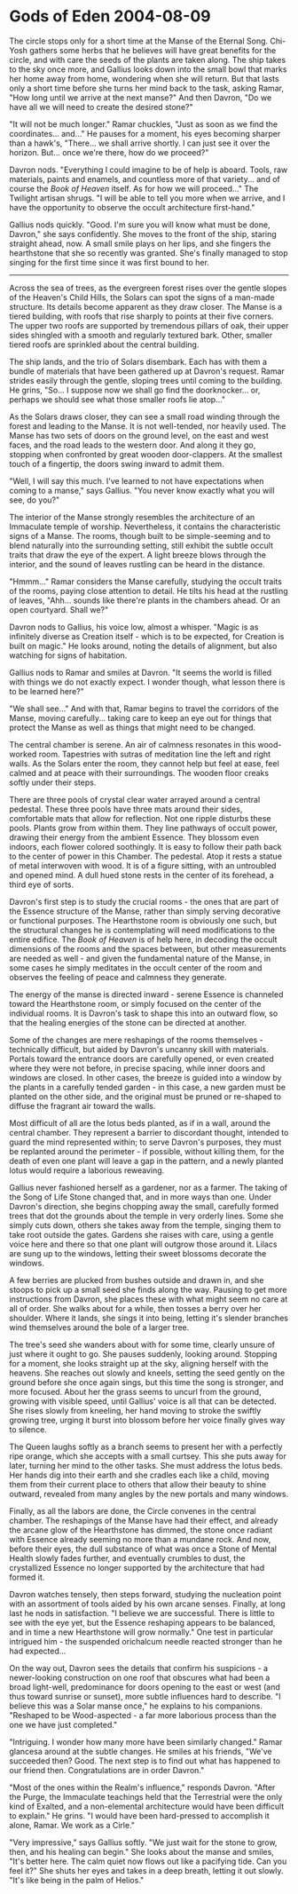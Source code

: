 <!-- TITLE: Gods of Eden 2004-08-09 -->
<!-- SUBTITLE: A game log for Gods of Eden -->

# Gods of Eden 2004-08-09

The circle stops only for a short time at the Manse of the Eternal Song. Chi-Yosh gathers some herbs that he believes will have great benefits for the circle, and with care the seeds of the plants are taken along. The ship takes to the sky once more, and Gallius looks down into the small bowl that marks her home away from home, wondering when she will return. But that lasts only a short time before she turns her mind back to the task, asking Ramar, "How long until we arrive at the next manse?" And then Davron, "Do we have all we will need to create the desired stone?"

"It will not be much longer." Ramar chuckles, "Just as soon as we find the coordinates... and..." He pauses for a moment, his eyes becoming sharper than a hawk's, "There... we shall arrive shortly. I can just see it over the horizon. But... once we're there, how do we proceed?"

Davron nods. "Everything I could imagine to be of help is aboard. Tools, raw materials, paints and enamels, and countless more of that variety... and of course the _Book of Heaven_ itself. As for how we will proceed..." The Twilight artisan shrugs. "I will be able to tell you more when we arrive, and I have the opportunity to observe the occult architecture first-hand."

Gallius nods quickly. "Good. I'm sure you will know what must be done, Davron," she says confidently. She moves to the front of the ship, staring straight ahead, now. A small smile plays on her lips, and she fingers the hearthstone that she so recently was granted. She's finally managed to stop singing for the first time since it was first bound to her.

---

Across the sea of trees, as the evergreen forest rises over the gentle slopes of the Heaven's Child Hills, the Solars can spot the signs of a man-made structure. Its details become apparent as they draw closer. The Manse is a tiered building, with roofs that rise sharply to points at their five corners. The upper two roofs are supported by tremendous pillars of oak, their upper sides shingled with a smooth and regularly textured bark. Other, smaller tiered roofs are sprinkled about the central building.

The ship lands, and the trio of Solars disembark. Each has with them a bundle of materials that have been gathered up at Davron's request. Ramar strides easily through the gentle, sloping trees until coming to the building. He grins, "So... I suppose now we shall go find the doorknocker... or, perhaps we should see what those smaller roofs lie atop..."

As the Solars draws closer, they can see a small road winding through the forest and leading to the Manse. It is not well-tended, nor heavily used. The Manse has two sets of doors on the ground level, on the east and west faces, and the road leads to the western door. And along it they go, stopping when confronted by great wooden door-clappers. At the smallest touch of a fingertip, the doors swing inward to admit them.

"Well, I will say this much. I've learned to not have expectations when coming to a manse," says Gallius. "You never know exactly what you will see, do you?"

The interior of the Manse strongly resembles the architecture of an Immaculate temple of worship. Nevertheless, it contains the characteristic signs of a Manse. The rooms, though built to be simple-seeming and to blend naturally into the surrounding setting, still exhibit the subtle occult traits that draw the eye of the expert. A light breeze blows through the interior, and the sound of leaves rustling can be heard in the distance.

"Hmmm..." Ramar considers the Manse carefully, studying the occult traits of the rooms, paying close attention to detail. He tilts his head at the rustling of leaves, "Ahh... sounds like there're plants in the chambers ahead. Or an open courtyard. Shall we?"

Davron nods to Gallius, his voice low, almost a whisper. "Magic is as infinitely diverse as Creation itself - which is to be expected, for Creation is built on magic." He looks around, noting the details of alignment, but also watching for signs of habitation.

Gallius nods to Ramar and smiles at Davron. "It seems the world is filled with things we do not exactly expect. I wonder though, what lesson there is to be learned here?"

"We shall see..." And with that, Ramar begins to travel the corridors of the Manse, moving carefully... taking care to keep an eye out for things that protect the Manse as well as things that might need to be changed.

The central chamber is serene. An air of calmness resonates in this wood-worked room. Tapestries with sutras of meditation line the left and right walls. As the Solars enter the room, they cannot help but feel at ease, feel calmed and at peace with their surroundings. The wooden floor creaks softly under their steps.

There are three pools of crystal clear water arrayed around a central pedestal. These three pools have three mats around their sides, comfortable mats that allow for reflection. Not one ripple disturbs these pools. Plants grow from within them. They line pathways of occult power, drawing their energy from the ambient Essence. They blossom even indoors, each flower colored soothingly. It is easy to follow their path back to the center of power in this Chamber. The pedestal. Atop it rests a statue of metal interwoven with wood. It is of a figure sitting, with an untroubled and opened mind. A dull hued stone rests in the center of its forehead, a third eye of sorts.

Davron's first step is to study the crucial rooms - the ones that are part of the Essence structure of the Manse, rather than simply serving decorative or functional purposes. The Hearthstone room is obviously one such, but the structural changes he is contemplating will need modifications to the entire edifice. The _Book of Heaven_ is of help here, in decoding the occult dimensions of the rooms and the spaces between, but other measurements are needed as well - and given the fundamental nature of the Manse, in some cases he simply meditates in the occult center of the room and observes the feeling of peace and calmness they generate.

The energy of the manse is directed inward - serene Essence is channeled toward the Hearthstone room, or simply focused on the center of the individual rooms. It is Davron's task to shape this into an outward flow, so that the healing energies of the stone can be directed at another.

Some of the changes are mere reshapings of the rooms themselves - technically difficult, but aided by Davron's uncanny skill with materials. Portals toward the entrance doors are carefully opened, or even created where they were not before, in precise spacing, while inner doors and windows are closed. In other cases, the breeze is guided into a window by the plants in a carefully tended garden - in this case, a new garden must be planted on the other side, and the original must be pruned or re-shaped to diffuse the fragrant air toward the walls.

Most difficult of all are the lotus beds planted, as if in a wall, around the central chamber. They represent a barrier to discordant thought, intended to guard the mind represented within; to serve Davron's purposes, they must be replanted around the perimeter - if possible, without killing them, for the death of even one plant will leave a gap in the pattern, and a newly planted lotus would require a laborious reweaving.

Gallius never fashioned herself as a gardener, nor as a farmer. The taking of the Song of Life Stone changed that, and in more ways than one. Under Davron's direction, she begins chopping away the small, carefully formed trees that dot the grounds about the temple in very orderly lines. Some she simply cuts down, others she takes away from the temple, singing them to take root outside the gates. Gardens she raises with care, using a gentle voice here and there so that one plant will outgrow those around it. Lilacs are sung up to the windows, letting their sweet blossoms decorate the windows.

A few berries are plucked from bushes outside and drawn in, and she stoops to pick up a small seed she finds along the way. Pausing to get more instructions from Davron, she places these with what might seem no care at all of order. She walks about for a while, then tosses a berry over her shoulder. Where it lands, she sings it into being, letting it's slender branches wind themselves around the bole of a larger tree.

The tree's seed she wanders about with for some time, clearly unsure of just where it ought to go. She pauses suddenly, looking around. Stopping for a moment, she looks straight up at the sky, aligning herself with the heavens. She reaches out slowly and kneels, setting the seed gently on the ground before she once again sings, but this time the song is stronger, and more focused. About her the grass seems to uncurl from the ground, growing with visible speed, until Gallius' voice is all that can be detected. She rises slowly from kneeling, her hand moving to stroke the swiftly growing tree, urging it burst into blossom before her voice finally gives way to silence.

The Queen laughs softly as a branch seems to present her with a perfectly ripe orange, which she accepts with a small curtsey. This she puts away for later, turning her mind to the other tasks. She must address the lotus beds. Her hands dig into their earth and she cradles each like a child, moving them from their current place to others that allow their beauty to shine outward, revealed from many angles by the new portals and many windows.

Finally, as all the labors are done, the Circle convenes in the central chamber. The reshapings of the Manse have had their effect, and already the arcane glow of the Hearthstone has dimmed, the stone once radiant with Essence already seeming no more than a mundane rock. And now, before their eyes, the dull substance of what was once a Stone of Mental Health slowly fades further, and eventually crumbles to dust, the crystallized Essence no longer supported by the architecture that had formed it.

Davron watches tensely, then steps forward, studying the nucleation point with an assortment of tools aided by his own arcane senses. Finally, at long last he nods in satisfaction. "I believe we are successful. There is little to see with the eye yet, but the Essence reshaping appears to be balanced, and in time a new Hearthstone will grow normally." One test in particular intrigued him - the suspended orichalcum needle reacted stronger than he had expected...

On the way out, Davron sees the details that confirm his suspicions - a newer-looking construction on one roof that obscures what had been a broad light-well, predominance for doors opening to the east or west (and thus toward sunrise or sunset), more subtle influences hard to describe. "I believe this was a Solar manse once," he explains to his companions. "Reshaped to be Wood-aspected - a far more laborious process than the one we have just completed."

"Intriguing. I wonder how many more have been similarly changed." Ramar glancesa around at the subtle changes. He smiles at his friends, "We've succeeded then? Good. The next step is to find out what has happened to our friend then. Congratulations are in order Davron."

"Most of the ones within the Realm's influence," responds Davron. "After the Purge, the Immaculate teachings held that the Terrestrial were the only kind of Exalted, and a non-elemental architecture would have been difficult to explain." He grins. "I would have been hard-pressed to accomplish it alone, Ramar. We work as a Cirle."

"Very impressive," says Gallius softly. "We just wait for the stone to grow, then, and his healing can begin." She looks about the manse and smiles, "It's better here. The calm quiet now flows out like a pacifying tide. Can you feel it?" She shuts her eyes and takes in a deep breath, letting it out slowly. "It's like being in the palm of Helios."